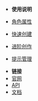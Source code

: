 * **使用说明**
* [角色属性](zh-cn/account/character)
* [快速创建](zh-cn/account/quick)
* [进阶创作](zh-cn/account/advance)

* [提示管理](zh-cn/ops/guide)

[//]: # (* [角色社区]&#40;zh-cn/design/guide&#41;)

* **链接**
* [官网](https://www.gptgood.com)
* [API](https://api.gptgood.com)
* [文档](https://doc.gptgood.com)
  
